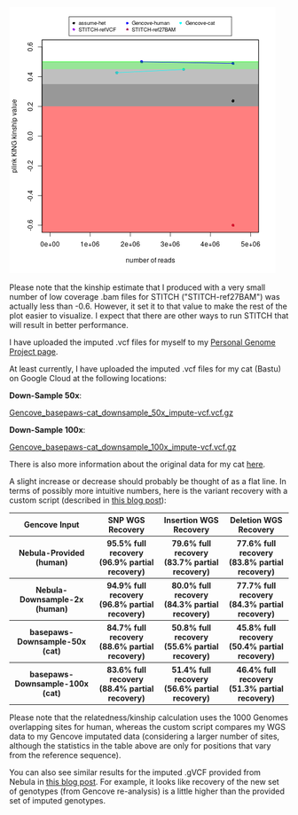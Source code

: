 ![estimated genotype recovery](low_coverage_self_recovery-n6.png "estimated genotype recovery")

Please note that the kinship estimate that I produced with a very small number of low coverage .bam files for STITCH ("STITCH-ref27BAM") was actually less than -0.6.  However, it set it to that value to make the rest of the plot easier to visualize.  I expect that there are other ways to run STITCH that will result in better performance.

I have uploaded the imputed .vcf files for myself to my [Personal Genome Project page](https://my.pgp-hms.org/profile/hu832966).

At least currently, I have uploaded the imputed .vcf files for my cat (Bastu) on Google Cloud at the following locations:

**Down-Sample 50x**:

[Gencove_basepaws-cat_downsample_50x_impute-vcf.vcf.gz](https://storage.googleapis.com/bastu-cat-genome/Gencove_basepaws-cat_downsample_50x_impute-vcf.vcf.gz)

**Down-Sample 100x**:

[Gencove_basepaws-cat_downsample_100x_impute-vcf.vcf.gz](https://storage.googleapis.com/bastu-cat-genome/Gencove_basepaws-cat_downsample_100x_impute-vcf.vcf.gz)

There is also more information about the original data for my cat [here](https://github.com/cwarden45/Bastu_Cat_Genome).

A slight increase or decrease should probably be thought of as a flat line.  In terms of possibly more intuitive numbers, here is the variant recovery with a custom script (described in [this blog post](http://cdwscience.blogspot.com/2019/05/precisionfda-and-custom-scripts-for.html)):

<table>
  <tbody>
    <tr>
	<th align="center">Gencove Input</th>
	<th align="center">SNP WGS Recovery</th>
	<th align="center">Insertion WGS Recovery</th>
	<th align="center">Deletion WGS Recovery</th>
    </tr>
    <tr>
	<th align="center">Nebula-Provided</br>(human)</th>
      	<th align="center">95.5% full recovery</br>(96.9% partial recovery)</th>
	<th align="center">79.6% full recovery</br>(83.7% partial recovery)</th>
	<th align="center">77.6% full recovery</br>(83.8% partial recovery)</th>
    </tr>
    <tr>
	<th align="center">Nebula-Downsample-2x</br>(human)</th>
      	<th align="center">94.9% full recovery</br>(96.8% partial recovery)</th>
	<th align="center">80.0% full recovery</br>(84.3% partial recovery)</th>
	<th align="center">77.7% full recovery</br>(84.3% partial recovery)</th>
    </tr>
      <tr>
	<th align="center">basepaws-Downsample-50x</br>(cat)</th>
      	<th align="center">84.7% full recovery</br>(88.6% partial recovery)</th>
	<th align="center">50.8% full recovery</br>(55.6% partial recovery)</th>
	<th align="center">45.8% full recovery </br>(50.4% partial recovery)</th>
    </tr>
    <tr>
	<th align="center">basepaws-Downsample-100x</br>(cat)</th>
      	<th align="center">83.6% full recovery</br>(88.4% partial recovery)</th>
	<th align="center">51.4% full recovery</br>(56.6% partial recovery)</th>
	<th align="center">46.4% full recovery</br>(51.3% partial recovery)</th>
    </tr>
</tbody>
</table>

Please note that the relatedness/kinship calculation uses the 1000 Genomes overlapping sites for human, whereas the custom script compares my WGS data to my Gencove imputated data (considering a larger number of sites, although the statistics in the table above are only for positions that vary from the reference sequence).

You can also see similar results for the imputed .gVCF provided from Nebula in [this blog post](http://cdwscience.blogspot.com/2019/08/low-coverage-sequencing-is-not.html).  For example, it looks like recovery of the new set of genotypes (from Gencove re-analysis) is a little higher than the provided set of imputed genotypes.
